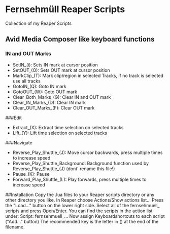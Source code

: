 # Fernsehmüll Reaper Scripts
Collection of my Reaper Scripts

## Avid Media Composer like keyboard functions
### IN and OUT Marks
* SetIN_(i): Sets IN mark at cursor position
* SetOUT_(O): Sets OUT mark at cursor position 
* MarkClip_(T): Mark clip/region in selected Tracks, if no track is selected use all tracks
* GotoIN_(Q): Goto IN mark
* GotoOUT_(W): Goto OUT mark
* Clear_Both_Marks_(G): Clear IN and OUT mark
* Clear_IN_Marks_(D): Clear IN mark
* Clear_OUT_Marks_(F): Clear OUT mark

###Edit
* Extract_(X): Extract time selection on selected tracks
* Lift_(Y): Lift time selection on selected tracks

###Navigate
* Reverse_Play_Shuttle_(J): Move cursor backwards, press multiple times to increase speed
* Reverse_Play_Shuttle_Background: Background function used by Reverse_Play_Shuttle_(J) (dont' rename this file!) 
* Pause_(K): Pause
* Forward_Play_Shuttle_(L): Play forwards, press multiple times to increase speed

##Installation
Copy the .lua files to your Reaper scripts directory or any other directory you like. In Reaper choose Actions/Show actions list...
Press the "Load..." button on the lower right side. Select all of the fernsehmuell_ scripts and press Open/Enter.
You can find the scripts in the action list under: Script: fernsehmuell_... Now assign Keyboardshortcuts to each script ("Add..." button)
The recommended key is the letter in () at the end of the filename.
